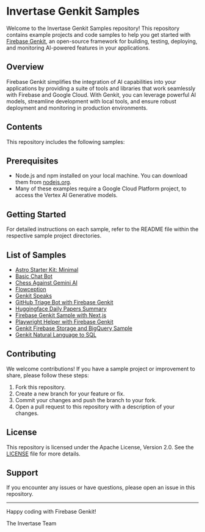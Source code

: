 # Invertase Genkit Samples

Welcome to the Invertase Genkit Samples repository! This repository contains example projects and code samples to help you get started with [Firebase Genkit](https://firebase.google.com/docs/genkit), an open-source framework for building, testing, deploying, and monitoring AI-powered features in your applications.

## Overview

Firebase Genkit simplifies the integration of AI capabilities into your applications by providing a suite of tools and libraries that work seamlessly with Firebase and Google Cloud. With Genkit, you can leverage powerful AI models, streamline development with local tools, and ensure robust deployment and monitoring in production environments.

## Contents

This repository includes the following samples:

## Prerequisites

- Node.js and npm installed on your local machine. You can download them from [nodejs.org](https://nodejs.org/).
- Many of these examples require a Google Cloud Platform project, to access the Vertex AI Generative models.

## Getting Started

For detailed instructions on each sample, refer to the README file within the respective sample project directories.

## List of Samples

- [Astro Starter Kit: Minimal](./astro)
- [Basic Chat Bot](./basic-chat)
- [Chess Against Gemini AI](./chess)
- [Flowception](./flowception)
- [Genkit Speaks](./genkit-speaks)
- [GitHub Triage Bot with Firebase Genkit](./github-action)
- [Huggingface Daily Papers Summary](./hf-daily-papers-summary)
- [Firebase Genkit Sample with Next.js](./nextjs)
- [Playwright Helper with Firebase Genkit](./playwright)
- [Genkit Firebase Storage and BigQuery Sample](./storage-bigquery)
- [Genkit Natural Language to SQL](./genkit-sql)

## Contributing

We welcome contributions! If you have a sample project or improvement to share, please follow these steps:

1. Fork this repository.
2. Create a new branch for your feature or fix.
3. Commit your changes and push the branch to your fork.
4. Open a pull request to this repository with a description of your changes.

## License

This repository is licensed under the Apache License, Version 2.0. See the [LICENSE](LICENSE) file for more details.

## Support

If you encounter any issues or have questions, please open an issue in this repository.

---

Happy coding with Firebase Genkit!

The Invertase Team
